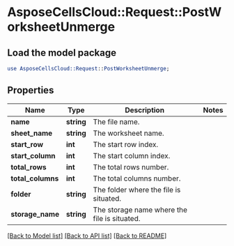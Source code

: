 # AsposeCellsCloud::Request::PostWorksheetUnmerge 

## Load the model package
```perl
use AsposeCellsCloud::Request::PostWorksheetUnmerge;
```

## Properties
Name | Type | Description | Notes
------------ | ------------- | ------------- | -------------
**name** | **string** | The file name. |
**sheet_name** | **string** | The worksheet name. |
**start_row** | **int** | The start row index. |
**start_column** | **int** | The start column index. |
**total_rows** | **int** | The total rows number. |
**total_columns** | **int** | The total columns number. |
**folder** | **string** | The folder where the file is situated. |
**storage_name** | **string** | The storage name where the file is situated. |  

[[Back to Model list]](../README.md#documentation-for-requests) [[Back to API list]](../README.md#documentation-for-api-endpoints) [[Back to README]](../README.md)

